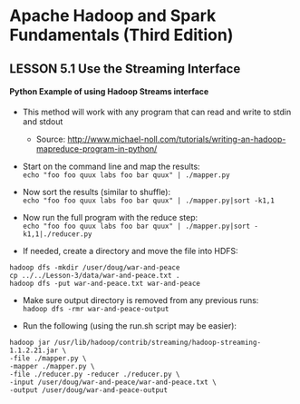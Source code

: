 # Apache Hadoop and Spark Fundamentals (Third Edition)

## LESSON 5.1 Use the Streaming Interface

#### Python Example of using Hadoop Streams interface
* This method will work with any program that can read and write to stdin 
and stdout
  * Source: http://www.michael-noll.com/tutorials/writing-an-hadoop-mapreduce-program-in-python/

* Start on the command line and map the results:  
  `echo "foo foo quux labs foo bar quux" | ./mapper.py`
* Now sort the results (similar to shuffle):  
  `echo "foo foo quux labs foo bar quux" | ./mapper.py|sort -k1,1`
* Now run the full program with the reduce step:  
  `echo "foo foo quux labs foo bar quux" | ./mapper.py|sort -k1,1|./reducer.py`

* If needed, create a directory and move the file into HDFS:  
```
hadoop dfs -mkdir /user/doug/war-and-peace
cp ../../Lesson-3/data/war-and-peace.txt .
hadoop dfs -put war-and-peace.txt war-and-peace
```

* Make sure output directory is removed from any previous runs:  
`hadoop dfs -rmr war-and-peace-output`

* Run the following (using the run.sh script may be easier):  
```
hadoop jar /usr/lib/hadoop/contrib/streaming/hadoop-streaming-1.1.2.21.jar \ 
-file ./mapper.py \
-mapper ./mapper.py \
-file ./reducer.py -reducer ./reducer.py \
-input /user/doug/war-and-peace/war-and-peace.txt \
-output /user/doug/war-and-peace-output
```
